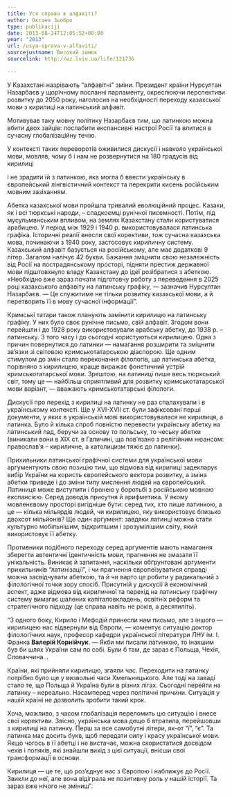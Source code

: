 ```yaml
---
title: Уся справа в алфавіті?
author: Оксана Зьобро
type: publikaciji
date: 2013-08-24T12:05:52+00:00
year: "2013"
url: /usya-sprava-v-alfaviti/
sourcejustname: Високий замок
sourcelink: http://wz.lviv.ua/life/121736

---
```

У Казахстані назрівають “алфавітні” зміни. Президент країни Нурсултан Назарбаєв у щорічному посланні парламенту, окреслюючи перспективи розвитку до 2050 року, наголосив на необхідності переходу казахської мови з кирилиці на латинський алфавіт. 
<!--more-->

Мотивував таку мовну політику Назарбаєв тим, що латинкою можна вбити двох зайців: послабити експансивні настрої Росії та влитися в сучасну глобалізаційну течію.

У контексті таких переворотів оживилися дискусії і навколо української мови, мовляв, чому б і нам не розвернутися на 180 градусів від кирилиці

і не зрадити їй з латинкою, яка могла б ввести українську в європейський лінгвістичний контекст та перекрити кисень російським мовним зазіханням.

Абетка казахської мови пройшла тривалий еволюційний процес. Казахи, як і всі тюркські народи, – спадкоємці рунічної писемності. Потім, під мусульманським впливом, на землях Казахстану стали користуватися арабицею. У період між 1929 і 1940 р. використовувалася латинська графіка. Історичні реалії внесли свої корективи, тож сучасна казахська мова, починаючи з 1940 року, застосовує кириличну систему. Казахський алфавіт базується на російському, але має додаткові 9 літер. Загалом налічує 42 букви. Бажання зміцнити свою незалежність від Росії на пострадянському просторі, підняти престиж державної мови підштовхнуло владу Казахстану до ідеї розібратися з абеткою. «Необхідно вже зараз почати підготовчу роботу з переведення в 2025 році казахського алфавіту на латинську графіку, — зазначив Нурсултан Назарбаєв. — Це служитиме не тільки розвитку казахської мови, а й перетворить її в мову сучасної інформації”.

Кримські татари також планують замінити кирилицю на латинську графіку. У них було своє рунічне письмо, свій алфавіт. Згодом вони перейшли і до 1928 року використовували арабську абетку, до 1938 р. – латинську. З того часу і до сьогодні користуються кирилицею. Одна з причин повернутися до латинки — намагання розширити та зміцнити зв’язки зі світовою кримськотатарською діаспорою. Ще одним стимулом до змін стало переконання філологів, що латинська абетка, порівняно з кирилицею, краще виражає фонетичний устрій кримськотатарської мови. Зрештою, на латиниці пише весь тюркський світ, тому це — найбільш сприятливий для розвитку кримськотатарської мови варіант, — вважають кримськотатарські філологи.

Дискусії про перехід з кирилиці на латинку не раз спалахували і в українському контексті. Ще у XVI-XVII ст. були зафіксовані перші документи, у яких в українській мові використовувалася не кирилиця, а латинка. Було й кілька спроб повністю перевести українську абетку на латинський лад, беручи за основу то польську, то чеську абетки (виникали вони в XIX ст. в Галичині, що пов’язано з релігійним нюансом: православ’я – кириличне, а католицизм тяжіє до латинки).

Прихильники латинської графічної системи для української мови аргументують свою позицію тим, що відмова від кирилиці задекларує вибір України на користь європейського вектора розвитку, а зміна абетки приведе і до зміни типу мислення людей на європейський. Латиниця може виступити і бронею у боротьбі з російською мовною експансією. Серед доводів присутня й арифметика. У якому мовленєвому просторі вигідніше бути: серед тих, хто пише латинкою, а це — кілька мільярдів людей, чи кирилицею, яку використовує близько двохсот мільйонів? Ще один аргумент: завдяки латинці можна стати культурно мобільнішим, відкритішим і зрозумілішим світу, який використовує її абетку.

Противники подібного переходу серед аргументів мають намагання зберегти автентичні ідентичність мови, прагнення не змазати її унікальність. Виникає й запитання, наскільки обґрунтовані аргументи прихильників “латинізації”, і чи прагнення європеїзуватися справді можна засвідчувати абеткою, та й чи варто це робити у радикальний з філологічної точки зору спосіб. Присутній у дискусії й економічний аспект, адже відмова від кириличної та перехід на латинську графічну систему вимагає шалених капіталовкладень, освітніх реформ та стратегічного підходу (це справа навіть не років, а десятиліть).

&#8220;З одного боку, Кирило і Мефодій принесли нам письмо, але з іншого — кирилицею нас відвернули від Європи, — коментує ситуацію доктор філологічних наук, професор кафедри української літератури ЛНУ ім. І. Франка **Валерій Корнійчук**. — Якби ми писали латинкою, то інакшим був би шлях України сам по собі. Були б там, де зараз є Польща, Чехія, Словаччина…

Країни, які прийняли кирилицю, згаяли час. Переходити на латинку потрібно було ще у визвольні часи Хмельницького. Але тоді на заваді стало те, що Польща й Україна були в різних лігах. Сьогодні перейти на латинку – нереально. Насамперед через політичні причини. Ситуація у нашій країні не дозволить зробити такий крок.

Хоча, можливо, з часом глобалізація переломить цю ситуацію і внесе свої корективи. Звісно, українська мова дещо б втратила, перейшовши з кирилиці на латинку. Перш за все самобутні літери, як-от “ї”, “є”. Та латинка має досить букв, щоб передати силу і красу української мови. Якщо чогось в її абетці і не вистачає, можна скористатися досвідом чехів і поляків, які знайшли вихід з цієї ситуації, внісши свої трансформації в основи.

Кирилиця — це те, що роз’єднує нас з Європою і наближує до Росії. Звикли до неї, але вона відіграла не позитивну роль у нашій історії. Та зараз вже нічого не зміниш&#8221;.

